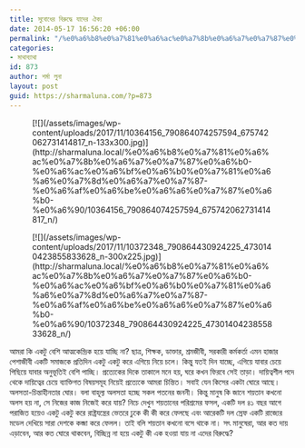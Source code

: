 ```yaml
---
title: সুবোধের বিরুদ্ধে যাদের ঐক্য
date: 2014-05-17 16:56:20 +06:00
permalink: "/%e0%a6%b8%e0%a7%81%e0%a6%ac%e0%a7%8b%e0%a6%a7%e0%a7%87%e0%a6%b0-%e0%a6%ac%e0%a6%bf%e0%a6%b0%e0%a7%81%e0%a6%a6%e0%a7%8d%e0%a6%a7%e0%a7%87-%e0%a6%af%e0%a6%be%e0%a6%a6%e0%a7%87%e0%a6%b0-%e0%a6%90/"
categories:
- মাথাব্যাথা
id: 873
author: শর্মা লুনা
layout: post
guid: https://sharmaluna.com/?p=873
---
```


<div class="gallery galleryid-873 gallery-columns-3 gallery-size-medium" id="gallery-1"><figure class="gallery-item"><div class="gallery-icon portrait"> [![](/assets/images/wp-content/uploads/2017/11/10364156_790864074257594_675742062731414817_n-133x300.jpg)](http://sharmaluna.local/%e0%a6%b8%e0%a7%81%e0%a6%ac%e0%a7%8b%e0%a6%a7%e0%a7%87%e0%a6%b0-%e0%a6%ac%e0%a6%bf%e0%a6%b0%e0%a7%81%e0%a6%a6%e0%a7%8d%e0%a6%a7%e0%a7%87-%e0%a6%af%e0%a6%be%e0%a6%a6%e0%a7%87%e0%a6%b0-%e0%a6%90/10364156_790864074257594_675742062731414817_n/) </div></figure><figure class="gallery-item"><div class="gallery-icon landscape"> [![](/assets/images/wp-content/uploads/2017/11/10372348_790864430924225_4730140423855833628_n-300x225.jpg)](http://sharmaluna.local/%e0%a6%b8%e0%a7%81%e0%a6%ac%e0%a7%8b%e0%a6%a7%e0%a7%87%e0%a6%b0-%e0%a6%ac%e0%a6%bf%e0%a6%b0%e0%a7%81%e0%a6%a6%e0%a7%8d%e0%a6%a7%e0%a7%87-%e0%a6%af%e0%a6%be%e0%a6%a6%e0%a7%87%e0%a6%b0-%e0%a6%90/10372348_790864430924225_4730140423855833628_n/) </div></figure> </div>আমরা কি একটু বেশি আত্মকেন্দ্রিক হয়ে যাচ্ছি না? ছাত্র, শিক্ষক, ডাক্তার, শ্রমজীবী, সরকারী কর্মকর্তা এমন হাজার পেশাজীবী একটি সমাজকে প্রতিদিন একটু একটু করে এগিয়ে নিয়ে চলে। কিন্তু যতই দিন যাচ্ছে, এগিয়ে যাবার চেয়ে পিছিয়ে যাবার অনুভূতিই বেশি পাচ্ছি। প্রত্যেকের দিকে তাকালে মনে হয়, ঘরে কখন ফিরবে সেই তাড়া। দায়িত্বশীল পদে থেকে দায়িত্বের চেয়ে ব্যাক্তিগত বিষয়সমূহ নিয়েই প্রত্যেকে আমরা চিন্তিত। সবাই যেন কিসের একটা ঘোরে আছে। অলসতা-চিন্তাহীনতার ঘোর। বলা বাহূল্য অলসতা হচ্ছে সকল পতনের জননী। কিন্তু মানুষ কি জানে শয়তান কখনো অলস হয় না, সে নিজের কাজ নিজেই করে যায়? নিচে দেখুন শয়তানের পরিশ্রমের ফসল, একটি দল ৪১ বছর আগে পরাজিত হয়েও একটু একটু করে রাষ্ট্রযন্ত্রের ভেতরে ঢুকে কী কী করে ফেলছে এবং আরেকটি দল স্রেফ একটি রাজ্যের মডেল দেখিয়ে সারা দেশকে কব্জা করে ফেলল। তাই বলি শয়তান কখনো বসে থাকে না। সৎ মানুষেরা, আর কত দায় এড়াবেন, আর কত ঘোরে থাকবেন, বিচ্ছিন্ন না হয়ে একটু কী এক হওয়া যায় না এদের বিরুদ্ধে?
